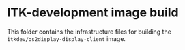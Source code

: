# ITK-development image build

This folder contains the infrastructure files for building the `itkdev/os2display-display-client` image.
